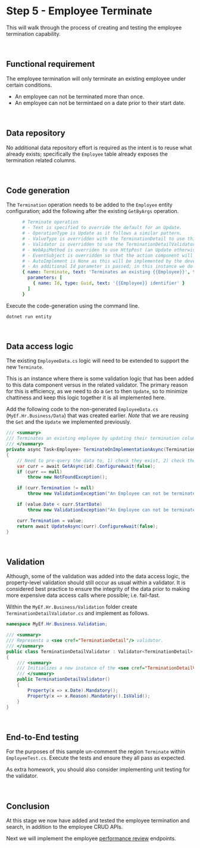 ﻿# Step 5 - Employee Terminate

This will walk through the process of creating and testing the employee termination capability.

<br/>

## Functional requirement

The employee termination will only terminate an existing employee under certain conditions.
- An employee can not be terminated more than once.
- An employee can not be termintaed on a date prior to their start date.

<br/>

## Data repository

No additional data repository effort is required as the intent is to reuse what already exists; specifically the `Employee` table already exposes the termination related columns.

<br/>

## Code generation

The `Termination` operation needs to be added to the `Employee` entity configuration; add the following after the existing `GetByArgs` operation.

``` yaml
      # Terminate operation
      # - Text is specified to override the default for an Update.
      # - OperationType is Update as it follows a similar pattern.
      # - ValueType is overridden with the TerminationDetail to use this instead of the default Employee.
      # - Validator is overridden to use the TerminationDetailValidator.
      # - WebApiMethod is overriden to use HttpPost (an Update otherwise defaults to an HttpPut).
      # - EventSubject is overridden so that the action component will be Terminated.
      # - AutoImplement is None as this will be implemented by the developer.
      # - An additional Id parameter is passed; in this instance we do not use the UniqueKey as we require the value to be passed down all the layers.
      { name: Terminate, text: 'Terminates an existing {{Employee}}', type: Update, valueType: TerminationDetail, validator: TerminationDetailValidator, webApiRoute: '{id}/terminate', webApiMethod: HttpPost, eventSubject: 'Hr.Employee:Terminated', autoImplement: None,
        parameters: [
          { name: Id, type: Guid, text: '{{Employee}} identifier' }
        ]
      }
```

Execute the code-generation using the command line.

```
dotnet run entity
```

</br>

## Data access logic

The existing `EmployeeData.cs` logic will need to be extended to support the new `Terminate`. 

This is an instance where there is some validation logic that has been added to this data component versus in the related validator. The primary reason for this is efficiency, as we need to do a `Get` to then `Update`, so to minimize chattiness and keep this logic together it is all implemented here.

Add the following code to the non-generated `EmployeeData.cs` (`MyEf.Hr.Business/Data`) that was created earlier. _Note_ that we are reusing the `Get` and the `Update` we implemented previously.

``` csharp
/// <summary>
/// Terminates an existing employee by updating their termination columns.
/// </summary>
private async Task<Employee> TerminateOnImplementationAsync(TerminationDetail value, Guid id)
{
    // Need to pre-query the data to, 1) check they exist, 2) check they are still employed, and 3) update.
    var curr = await GetAsync(id).ConfigureAwait(false);
    if (curr == null)
        throw new NotFoundException();

    if (curr.Termination != null)
        throw new ValidationException("An Employee can not be terminated more than once.");

    if (value.Date < curr.StartDate)
        throw new ValidationException("An Employee can not be terminated prior to their start date.");

    curr.Termination = value;
    return await UpdateAsync(curr).ConfigureAwait(false);
}
```

<br/>

## Validation

Although, some of the validation was added into the data access logic, the property-level validation should still occur as usual within a validator. It is considered best practice to ensure the integrity of the data prior to making more expensive data access calls where possible; i.e. fail-fast.

Within the `MyEf.Hr.Business/Validation` folder create `TerminationDetailValidator.cs` and implement as follows.

``` csharp
namespace MyEf.Hr.Business.Validation;

/// <summary>
/// Represents a <see cref="TerminationDetail"/> validator.
/// </summary>
public class TerminationDetailValidator : Validator<TerminationDetail>
{
    /// <summary>
    /// Initializes a new instance of the <see cref="TerminationDetailValidator"/> class.
    /// </summary>
    public TerminationDetailValidator()
    {
        Property(x => x.Date).Mandatory();
        Property(x => x.Reason).Mandatory().IsValid();
    }
}
```

<br/>

## End-to-End testing

For the purposes of this sample un-comment the region `Terminate` within `EmployeeTest.cs`. Execute the tests and ensure they all pass as expected.

As extra homework, you should also consider implementing unit testing for the validator.

<br/>

## Conclusion

At this stage we now have added and tested the employee termination and search, in addition to the employee CRUD APIs. 

Next we will implement the employee [performance review](./Performance-Review.md) endpoints.